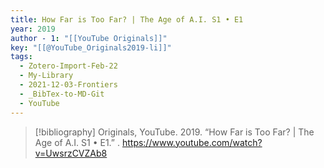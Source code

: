 ```yaml
---
title: How Far is Too Far? | The Age of A.I. S1 • E1
year: 2019
author - 1: "[[YouTube Originals]]"
key: "[[@YouTube_Originals2019-li]]"
tags:
  - Zotero-Import-Feb-22
  - My-Library
  - 2021-12-03-Frontiers
  - _BibTex-to-MD-Git
  - YouTube
---
```


> [!bibliography]
> Originals, YouTube. 2019. “How Far is Too Far? | The Age of A.I. S1 • E1.” . https://www.youtube.com/watch?v=UwsrzCVZAb8